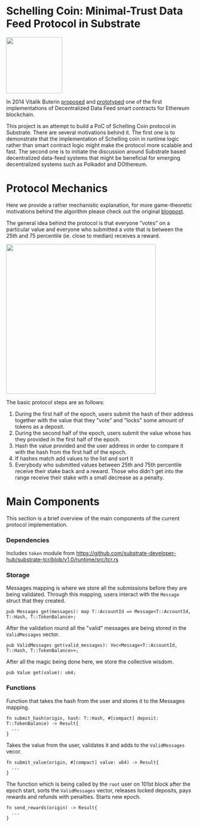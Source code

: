 # Schelling Coin: Minimal-Trust Data Feed Protocol in Substrate

<img src="https://s3.amazonaws.com/ngccoin-production/world-coin-price-guide/85381f.jpg" height="150" width="150">

In 2014 Vitalik Buterin [proposed](https://blog.ethereum.org/2014/03/28/schellingcoin-a-minimal-trust-universal-data-feed/) and [prototyped](https://blog.ethereum.org/2014/06/30/advanced-contract-programming-example-schellingcoin/) one of the first implementations of Decentralized Data Feed smart contracts for Ethereum blockchain. 

This project is an attempt to build a PoC of Schelling Coin protocol in Substrate. There are several motivations behind it. The first one is to demonstrate that the implementation of Schelling coin in runtime logic rather than smart contract logic might make the protocol more scalable and fast. The second one is to initiate the discussion around Substrate based decentralized data-feed systems that might be beneficial for emerging decentralized systems such as Polkadot and DOthereum.

# Protocol Mechanics

Here we provide a rather mechanistic explanation, for more game-theoretic motivations behind the algorithm please check out the original [blogpost](https://blog.ethereum.org/2014/03/28/schellingcoin-a-minimal-trust-universal-data-feed/). 

The general idea behind the protocol is that everyone “votes” on a particular value and everyone who submitted a vote that is between the 25th and 75 percentile (ie. close to median) receives a reward.

<img src="https://blog.ethereum.org/wp-content/uploads/2014/11/schellingcoin.png" height="400" width="400">

The basic protocol steps are as follows:

1. During the first half of the epoch, users submit the hash of their address together with the value that they "vote" and "locks" some amount of tokens as a deposit.
2. During the second half of the epoch, users submit the value whose has they provided in the first half of the epoch.
3. Hash the value provided and the user address in order to compare it with the hash from the first half of the epoch.
4. If hashes match add values to the list and sort it
5. Everybody who submitted values between 25th and 75th percentile receive their stake back and a reward. Those who didn't get into the range receive their stake with a small decrease as a penalty.   

# Main Components

This section is a brief overview of the main components of the current protocol implementation. 

### Dependencies

Includes `token` module from https://github.com/substrate-developer-hub/substrate-tcr/blob/v1.0/runtime/src/tcr.rs 

### Storage

Messages mapping is where we store all the submissions before they are being validated. Through this mapping, users interact with the `Message` struct that they created.
```
pub Messages get(messages): map T::AccountId => Message<T::AccountId, T::Hash, T::TokenBalance>;
```
After the validation round all the "valid" messages are being stored in the `ValidMessages` vector.
```
pub ValidMessages get(valid_messages): Vec<Message<T::AccountId, T::Hash, T::TokenBalance>>;
```
After all the magic being done here, we store the collective wisdom.
```
pub Value get(value): u64;
```

### Functions

Function that takes the hash from the user and stores it to the Messages mapping. 
```
fn submit_hash(origin, hash: T::Hash, #[compact] deposit: T::TokenBalance) -> Result{
  ...
}
```

Takes the value from the user, validates it and adds to the  `ValidMessages` vecor.
```
fn submit_value(origin, #[compact] value: u64) -> Result{
  ...
}
```

The function which is being called by the `root` user on 101st block after the epoch start, sorts the `ValidMessages` vector, releases locked deposits, pays rewards and refunds with penalties. Starts new epoch.
```
fn send_rewards(origin) -> Result{
  ...
}
```
